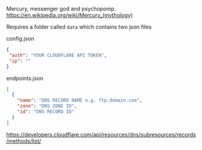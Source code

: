 Mercury, messenger god and psychopomp.
https://en.wikipedia.org/wiki/Mercury_(mythology)

Requires a folder called `data` which contains two json files

config.json
```json
{
 "auth": "YOUR CLOUDFLARE API TOKEN",
 "ip": ""
}
```

endpoints.json
```json
[
  {
    "name": "DNS RECORD NAME e.g. ftp.domain.com",
    "zone": "DNS ZONE ID",
    "id": "DNS RECORD ID"
  }
]
```

https://developers.cloudflare.com/api/resources/dns/subresources/records/methods/list/